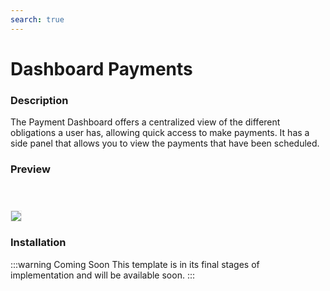 ```yaml
---
search: true
---
```

# Dashboard Payments

### Description
The Payment Dashboard offers a centralized view of the different obligations a user has, allowing quick access to make payments. It has a side panel that allows you to view the payments that have been scheduled. 

### Preview

 <img src="/assets/img/dynamic/experiences/retail/dashboard-payments.jpg" style="border: 1px solid #EEE; margin-top: 40px; max-width:600px;"> 


### Installation

:::warning Coming Soon
This template is in its final stages of implementation and will be available soon.
:::